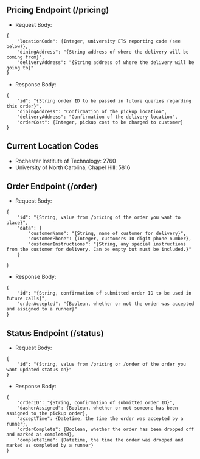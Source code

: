 ## Pricing Endpoint (/pricing)
- Request Body:
```
{
    "locationCode": {Integer, university ETS reporting code (see below)},
    "diningAddress": "{String address of where the delivery will be coming from}",
    "deliveryAddress": "{String address of where the delivery will be going to}"
}
```
- Response Body:
```
{
    "id": "{String order ID to be passed in future queries regarding this order}",
    "diningAddress": "Confirmation of the pickup location",
    "deliveryAddress": "Confirmation of the delivery location",
    "orderCost": {Integer, pickup cost to be charged to customer}
}
```

## Current Location Codes
- Rochester Institute of Technology: 2760
- University of North Carolina, Chapel Hill: 5816

## Order Endpoint (/order)
- Request Body:
```
{
    "id": "{String, value from /pricing of the order you want to place}",
    "data": {
        "customerName": "{String, name of customer for delivery}",
        "customerPhone": {Integer, customers 10 digit phone number},
        "customerInstructions": "{String, any special instructions from the customer for delivery. Can be empty but must be included.}"
    }
    
}
```
- Response Body:
```
{
    "id": "{String, confirmation of submitted order ID to be used in future calls}",
    "orderAccepted": "{Boolean, whether or not the order was accepted and assigned to a runner}"
}
```

## Status Endpoint (/status)
- Request Body:
```
{
    "id": "{String, value from /pricing or /order of the order you want updated status on}"
}
```
- Response Body:
```
{
    "orderID": "{String, confirmation of submitted order ID}",
    "dasherAssigned": {Boolean, whether or not someone has been assigned to the pickup order},
    "acceptTime": {Datetime, the time the order was accepted by a runner},
    "orderComplete": {Boolean, whether the order has been dropped off and marked as completed},
    "completeTime": {Datetime, the time the order was dropped and marked as completed by a runner}
}
```